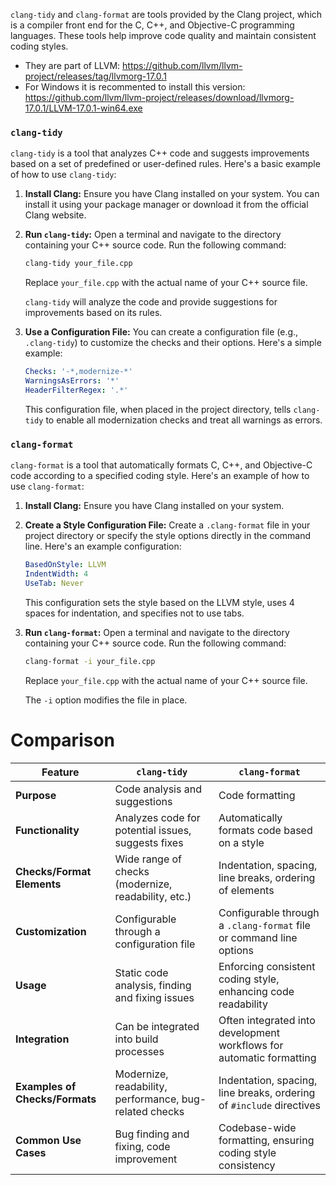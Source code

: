`clang-tidy` and `clang-format` are tools provided by the Clang project, which is a compiler front end for the C, C++, and Objective-C programming languages. These tools help improve code quality and maintain consistent coding styles.

- They are part of LLVM: https://github.com/llvm/llvm-project/releases/tag/llvmorg-17.0.1
- For Windows it is recommented to install this version: https://github.com/llvm/llvm-project/releases/download/llvmorg-17.0.1/LLVM-17.0.1-win64.exe

### `clang-tidy`

`clang-tidy` is a tool that analyzes C++ code and suggests improvements based on a set of predefined or user-defined rules. Here's a basic example of how to use `clang-tidy`:

1. **Install Clang:**
   Ensure you have Clang installed on your system. You can install it using your package manager or download it from the official Clang website.

2. **Run `clang-tidy`:**
   Open a terminal and navigate to the directory containing your C++ source code. Run the following command:

   ```bash
   clang-tidy your_file.cpp
   ```

   Replace `your_file.cpp` with the actual name of your C++ source file.

   `clang-tidy` will analyze the code and provide suggestions for improvements based on its rules.

3. **Use a Configuration File:**
   You can create a configuration file (e.g., `.clang-tidy`) to customize the checks and their options. Here's a simple example:

   ```yaml
   Checks: '-*,modernize-*'
   WarningsAsErrors: '*'
   HeaderFilterRegex: '.*'
   ```

   This configuration file, when placed in the project directory, tells `clang-tidy` to enable all modernization checks and treat all warnings as errors.

### `clang-format`

`clang-format` is a tool that automatically formats C, C++, and Objective-C code according to a specified coding style. Here's an example of how to use `clang-format`:

1. **Install Clang:**
   Ensure you have Clang installed on your system.

2. **Create a Style Configuration File:**
   Create a `.clang-format` file in your project directory or specify the style options directly in the command line. Here's an example configuration:

   ```yaml
   BasedOnStyle: LLVM
   IndentWidth: 4
   UseTab: Never
   ```

   This configuration sets the style based on the LLVM style, uses 4 spaces for indentation, and specifies not to use tabs.

3. **Run `clang-format`:**
   Open a terminal and navigate to the directory containing your C++ source code. Run the following command:

   ```bash
   clang-format -i your_file.cpp
   ```

   Replace `your_file.cpp` with the actual name of your C++ source file.

   The `-i` option modifies the file in place.


# Comparison

| Feature                   | `clang-tidy`                                        | `clang-format`                                    |
|---------------------------|-----------------------------------------------------|--------------------------------------------------|
| **Purpose**               | Code analysis and suggestions                      | Code formatting                                  |
| **Functionality**         | Analyzes code for potential issues, suggests fixes  | Automatically formats code based on a style      |
| **Checks/Format Elements**| Wide range of checks (modernize, readability, etc.) | Indentation, spacing, line breaks, ordering of elements |
| **Customization**         | Configurable through a configuration file          | Configurable through a `.clang-format` file or command line options |
| **Usage**                 | Static code analysis, finding and fixing issues    | Enforcing consistent coding style, enhancing code readability |
| **Integration**           | Can be integrated into build processes              | Often integrated into development workflows for automatic formatting |
| **Examples of Checks/Formats** | Modernize, readability, performance, bug-related checks | Indentation, spacing, line breaks, ordering of `#include` directives |
| **Common Use Cases**      | Bug finding and fixing, code improvement           | Codebase-wide formatting, ensuring coding style consistency |

